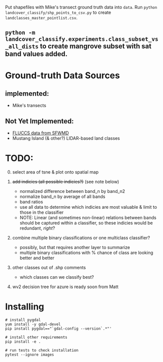 
Put shapefiles with Mike's transect ground truth data into `data`.
Run `python landcover_classify/shp_points_to_csv.py` to create `landclasses_master_pointlist.csv`.

`python -m landcover_classify.experiments.class_subset_vs_all_dists` to create mangrove subset with sat band values added.
----------------------------------------------------------------------------

# Ground-truth Data Sources
## implemented:
* Mike's transects

## Not Yet Implemented:
* [FLUCCS data from SFWMD](https://geo-sfwmd.opendata.arcgis.com/datasets/d5d63afb753a4e0389f3a4641c8ae950_0)
* Mustang Island (& other?) LIDAR-based land classes

# TODO:
0. select area of tsne & plot onto spatial map

1. ~~add indicies (all possible indicies?)~~ (see note below)
   * normalized difference between band_n by band_n2
   * normalize band_n by average of all bands
   * band ratios
   * use all data to determine which indicies are most valuable & limit to those in the classifier
   * NOTE: Linear (and sometimes non-linear) relations between bands should be captured within a classifier, so these indicies would be redundant, *right*?


2. combine multiple binary classifications or one multiclass classifier?
    * possibly, but that requires another layer to summarize
    * multiple binary classifications with % chance of class are looking better and better

3. other classes out of .shp comments
    * which classes can we classify best?

4. wv2 decision tree for azure is ready soon from Matt

# Installing
```
# install pygdal
yum install -y gdal-devel
pip install pygdal=="`gdal-config --version`.*"'

# install other requirements
pip install -e .

# run tests to check installation
pytest --ignore images
```
